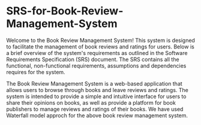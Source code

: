 # SRS-for-Book-Review-Management-System


Welcome to the Book Review Management System! This system is designed to facilitate the management of book reviews and ratings for users. Below is a brief overview of the system's requirements as outlined in the Software Requirements Specification (SRS) document.
The SRS contains all the functional, non-functional requirements, assumptions and dependencies requires for the system.

The Book Review Management System is a web-based application that allows users to browse through books and leave reviews and ratings. 
The system is intended to provide a simple and intuitive interface for users to share their opinions on books, as well as provide a platform for book publishers to manage reviews and ratings of their books.
We have used Waterfall model approch for the above book review management system.
